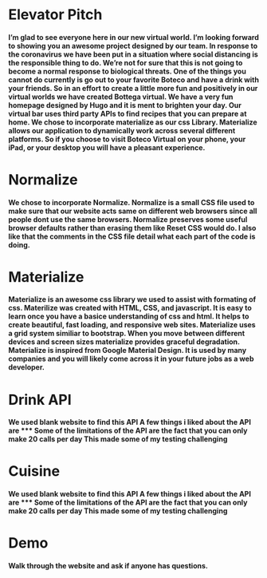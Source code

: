 # Elevator Pitch

#### I’m glad to see everyone here in our new virtual world.  I’m looking forward to showing you an awesome project designed by our team.  In response to the coronavirus we have been put in a situation where social distancing is the responsible thing to do. We’re not for sure that this is not going to become a normal response to biological threats.  One of the things you cannot do currently is go out to your favorite Boteco and have a drink with your friends.  So in an effort to create a little more fun and positively in our virtual worlds we have created Bottega virtual.  We have a very fun homepage designed by Hugo and it is ment to brighten your day. Our virtual bar uses third party APIs to find recipes that you can prepare at home.  We chose to incorporate materialize as our css Library.  Materialize allows our application to dynamically work across several different platforms.  So if you choose to visit Boteco Virtual on your phone, your iPad, or your desktop you will have a pleasant experience.  

# Normalize

#### We chose to incorporate Normalize.  Normalize is a small CSS file used to make sure that our website acts same on different web browsers since all people dont use the same browsers.  Normalize preserves some useful browser defaults rather than erasing them like Reset CSS would do.  I also like that the comments in the CSS file detail what each part of the code is doing.  


# Materialize

#### Materialize is an awesome css library we used to assist with formating of css.  Materilize was created with HTML, CSS, and javascript.  It is easy to learn once you have a basice understanding of css and html.  It helps to create beautiful, fast loading, and responsive web sites. Materialize uses a grid system similiar to bootstrap.  When you move between different devices and screen sizes materialize provides graceful degradation.  Materialize is inspired from Google Material Design.  It is used by many companies and you will likely come across it in your future jobs as a web developer.   

# Drink API
 
 #### We used blank website to find this API  A few things i liked about the API are ***  Some of the limitations of the API are the fact that you can only make 20 calls per day  This made some of my testing challenging  

# Cuisine

#### We used blank website to find this API  A few things i liked about the API are ***  Some of the limitations of the API are the fact that you can only make 20 calls per day  This made some of my testing challenging 

# Demo 

#### Walk through the website and ask if anyone has questions.

